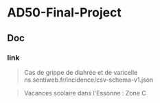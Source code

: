 # AD50-Final-Project


## Doc 

### link 

> Cas de grippe de diahrée et de varicelle
ns.sentiweb.fr/incidence/csv-schema-v1.json

> Vacances scolaire dans l'Essonne : Zone C

